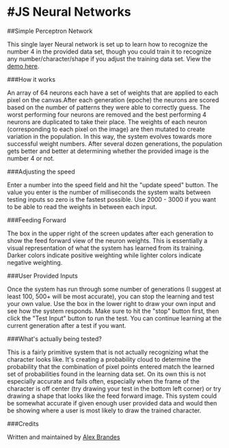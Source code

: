 #JS Neural Networks
==================
##Simple Perceptron Network

This single layer Neural network is set up to learn how to recognize the number 4 in the provided data set, though you could train it to recognize any number/character/shape if you adjust the training data set. View the [demo here](http://fouretch.com/projects/neural-networks).

###How it works

An array of 64 neurons each have a set of weights that are applied to each pixel on the canvas.After each generation (epoche) the neurons are scored based on the number of patterns they were able to correctly guess. The worst performing four neurons are removed and the best performing 4 neurons are duplicated to take their place. The weights of each neuron (corresponding to each pixel on the image) are then mutated to create variation in the population. In this way, the system evolves towards more successful weight numbers. After several dozen generations, the population gets better and better at determining whether the provided image is the number 4 or not.

###Adjusting the speed

Enter a number into the speed field and hit the "update speed" button. The value you enter is the number of milliseconds the system waits between testing inputs so zero is the fastest possible. Use 2000 - 3000 if you want to be able to read the weights in between each input.

###Feeding Forward

The box in the upper right of the screen updates after each generation to show the feed forward view of the neuron weights. This is essentially a visual representation of what the system has learned from its training. Darker colors indicate positive weighting while lighter colors indicate negative weighting.

###User Provided Inputs

Once the system has run through some number of generations (I suggest at least 100, 500+ will be most accurate), you can stop the learning and test your own value. Use the box in the lower right to draw your own input and see how the system responds. Make sure to hit the "stop" button first, then click the "Test Input" button to run the test. You can continue learning at the current generation after a test if you want.

###What's actually being tested?

This is a fairly primitive system that is not actually recognizing what the character looks like. It's creating a probability cloud to determine the probability that the combination of pixel points entered match the learned set of probabilities found in the learning data set. On its own this is not especially accurate and fails often, especially when the frame of the character is off center (try drawing your test in the bottom left corner) or try drawing a shape that looks like the feed forward image. This system could be somewhat accurate if given enough user provided data and would then be showing where a user is most likely to draw the trained character.

###Credits

Written and maintained by [Alex Brandes](https://github.com/alexbrandes)

